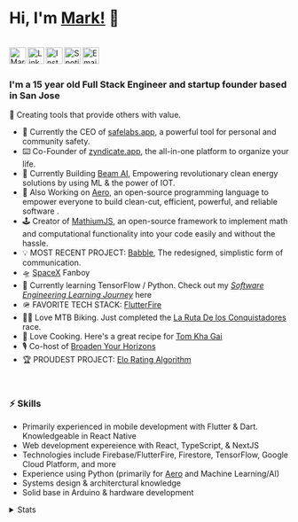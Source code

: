 # __Hi, I'm [Mark!](https://twitter.com/MarkMusic2727)__ 👋

<br/>
<a href="https://twitter.com/MarkMusic2727">
  <img align="left" alt="Mark Music| Twitter" width="30px" src="https://cdn.jsdelivr.net/npm/simple-icons@v3/icons/twitter.svg" />
</a>
<a href="https://www.linkedin.com">
  <img align="left" alt="Linkedin" width="30px" src="https://cdn.jsdelivr.net/npm/simple-icons@v3/icons/linkedin.svg" />
</a>
<a href="https://www.instagram.com/markmusic2727/">
  <img align="left" alt="Instagram" width="30px" src="https://cdn.jsdelivr.net/npm/simple-icons@v3/icons/instagram.svg" />
</a>
<a href="https://open.spotify.com/user/wxz5d0in64yl12jqba74n4n39?si=R1Ad2ur1Tuq7zBG4MjUr9A">
  <img align="left" alt="Spotify" width="30px" src="https://www.svgrepo.com/show/51739/spotify.svg" />
</a>
<a href="mailto:markmusic999@gmail.com">
  <img align="left" alt="Email" width="30px" src="https://www.svgrepo.com/show/94769/black-back-closed-envelope-shape.svg" />
</a>

<br />
<br />

### I'm a 15 year old Full Stack Engineer and startup founder based in San Jose

🙌 Creating tools that provide others with value.

- 🔧  Currently the CEO of [safelabs.app](https://www.safelabs.app), a powerful tool for personal and community safety.
- ⌨️   Co-Founder of [zyndicate.app](https://www.zyndicate.app/), the all-in-one platform to organize your life.
- 🧠 Currently Building [Beam AI](https://github.com/beam-ai), Empowering revolutionary clean energy solutions by using ML & the power of IOT.
- 🚀 Also Working on [Aero](https://github.com/aero-lang/aero), an open-source programming language to empower everyone to build clean-cut, efficient, powerful, and reliable software .
- 🕹  Creator of [MathiumJS](http://mathiumjs.surge.sh/docs/), an open-source framework to implement math and computational functionality into your code easily and without the hassle.
- 💡  MOST RECENT PROJECT: [Babble](https://github.com/markmusic2727/babble), The redesigned, simplistic form of communication.
- 🛸  [SpaceX](https://www.spacex.com/) Fanboy
- 🌱  Currently learning TensorFlow / Python. Check out my [_Software Engineering Learning Journey_](https://github.com/markmusic2727/learning) here
- 🪖  FAVORITE TECH STACK: [FlutterFire](https://firebase.flutter.dev/)
- 🚵‍♂️  Love MTB Biking. Just completed the [La Ruta De los Conquistadores](https://www.larutadelosconquistadores.com/home) race.
- 🌮  Love Cooking. Here's a great recipe for [Tom Kha Gai](https://40aprons.com/tom-kha-soup-whole30/)
- 🎙  Co-host of [Broaden Your Horizons](https://podcasts.apple.com/us/podcast/broaden-your-horizons/id1506491023)
- 🏆  PROUDEST PROJECT: [Elo Rating Algorithm](https://github.com/markmusic2727/elo_rating_algorithm)

<br />

### ⚡️ Skills

- Primarily experienced in mobile development with Flutter & Dart. Knowledgeable in React Native
- Web development expereience with React, TypeScript, & NextJS
- Technologies include Firebase/FlutterFire, Firestore, TensorFlow, Google Cloud Platform, and more
- Experience using Python (primarily for [Aero](https://github.com/aero-lang/aero) and Machine Learning/AI)
- Systems design & architerctural knowledge
- Solid base in Arduino & hardware development



<details>
<summary>Stats</summary>
<br />
<img align="right alt="Most-Used Languages" src="https://github-readme-stats.vercel.app/api/top-langs/?username=markmusic2727&layout=compact" />
                                                                                                                                               
<br />   

![Mark's Github Stats](https://github-readme-stats.vercel.app/api?username=markmusic2727&count_private=true&show_icons=true&theme=algolia)

[![wakatime stats](https://github-readme-stats.vercel.app/api/wakatime?username=markmusic2727)](https://github.com/anuraghazra/github-readme-stats)
</details>

<br />
<br />

